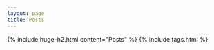 ```yaml
---
layout: page
title: Posts
---
```


{% include huge-h2.html content="Posts" %} 
{% include tags.html %} 
